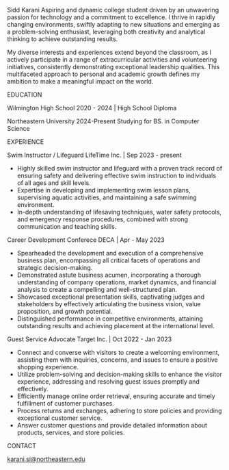 Sidd
Karani
Aspiring and dynamic college student driven by an unwavering passion for technology and a commitment to excellence.  I thrive in rapidly changing environments, swiftly adapting to new situations and emerging as a problem-solving enthusiast, leveraging both creativity and analytical thinking to achieve outstanding results.

My diverse interests and experiences extend beyond the classroom, as I actively participate in a range of extracurricular activities and volunteering initiatives, consistently demonstrating exceptional leadership qualities. This multifaceted approach to personal and academic growth defines my ambition to make a meaningful impact on the world.

EDUCATION 

Wilmington High School
2020 - 2024 | High School Diploma

Northeastern
University
2024-Present
Studying for BS. in Computer Science

EXPERIENCE

Swim Instructor / Lifeguard
LifeTime Inc.  | Sep 2023 - present
* Highly skilled swim instructor and lifeguard with a proven track record of ensuring safety and delivering effective swim instruction to individuals of all ages and skill levels.
* Expertise in developing and implementing swim lesson plans, supervising aquatic activities, and maintaining a safe swimming environment.
* In-depth understanding of lifesaving techniques, water safety protocols, and emergency response procedures, combined with strong communication and teaching skills.


Career Development Conferece
DECA  | Apr - May 2023
* Spearheaded the development and execution of a comprehensive business plan, encompassing all critical facets of operations and strategic decision-making.
* Demonstrated astute business acumen, incorporating a thorough understanding of company operations, market dynamics, and financial analysis to create a compelling and well-structured plan. 
* Showcased exceptional presentation skills, captivating judges and stakeholders by effectively articulating the business vision, value proposition, and growth potential.
* Distinguished performance in competitive environments, attaining outstanding results and achieving placement at the international level.


Guest Service Advocate
Target Inc. |  Oct 2022 - Jan 2023
* Connect and converse with visitors to create a welcoming environment, assisting them with inquiries, concerns, and issues to ensure a positive shopping experience.
* Utilize problem-solving and decision-making skills to enhance the visitor experience, addressing and resolving guest issues promptly and effectively.
* Efficiently manage online order retrieval, ensuring accurate and timely fulfillment of customer purchases.
* Process returns and exchanges, adhering to store policies and providing exceptional customer service.
* Answer customer questions and provide detailed information about products, services, and store policies.

CONTACT

karani.si@northeastern.edu
